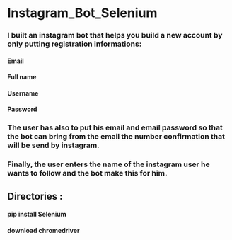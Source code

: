 # Instagram_Bot_Selenium

### I built an instagram bot that helps you build a new account by only putting registration informations:
#### Email
#### Full name
#### Username
#### Password
### The user has also to put his email and email password so that the bot can bring from the email the number confirmation that will be send by instagram.
### Finally, the user enters the name of the instagram user he wants to follow and the bot make this for him.

## Directories :
#### pip install Selenium
#### download chromedriver 
